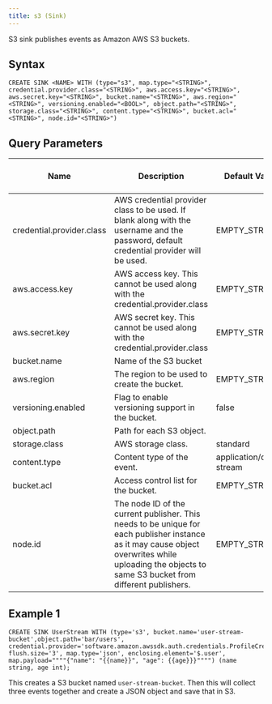 ```yaml
---
title: s3 (Sink)
---
```


S3 sink publishes events as Amazon AWS S3 buckets.

## Syntax

    CREATE SINK <NAME> WITH (type="s3", map.type="<STRING>", credential.provider.class="<STRING>", aws.access.key="<STRING>", aws.secret.key="<STRING>", bucket.name="<STRING>", aws.region="<STRING>", versioning.enabled="<BOOL>", object.path="<STRING>", storage.class="<STRING>", content.type="<STRING>", bucket.acl="<STRING>", node.id="<STRING>")

## Query Parameters

| Name     | Description                | Default Value            | Possible Data Types | Optional | Dynamic |
|----------|----------------------------|--------------------------|---------------------|----------|---------|
| credential.provider.class | AWS credential provider class to be used. If blank along with the username and the password, default credential provider will be used.            | EMPTY\_STRING            | STRING              | Yes      | No      |
| aws.access.key            | AWS access key. This cannot be used along with the credential.provider.class  | EMPTY_STRING            | STRING              | Yes      | No      |
| aws.secret.key            | AWS secret key. This cannot be used along with the credential.provider.class  | EMPTY_STRING            | STRING              | Yes      | No      |
| bucket.name               | Name of the S3 bucket      |         | STRING              | No       | No      |
| aws.region                | The region to be used to create the bucket.  | EMPTY_STRING            | STRING              | Yes      | No      |
| versioning.enabled        | Flag to enable versioning support in the bucket.              | false   | BOOL                | Yes      | No      |
| object.path               | Path for each S3 object.    |         | STRING              | No       | Yes     |
| storage.class             | AWS storage class.          | standard                 | STRING              | Yes      | No      |
| content.type              | Content type of the event.  | application/octet-stream | STRING              | Yes      | Yes     |
| bucket.acl                | Access control list for the bucket.          | EMPTY_STRING            | STRING              | Yes      | No      |
| node.id  | The node ID of the current publisher. This needs to be unique for each publisher instance as it may cause object overwrites while uploading the objects to same S3 bucket from different publishers. | EMPTY_STRING            | STRING              | Yes      | No      |

## Example 1

    CREATE SINK UserStream WITH (type='s3', bucket.name='user-stream-bucket',object.path='bar/users', credential.provider='software.amazon.awssdk.auth.credentials.ProfileCredentialsProvider', flush.size='3', map.type='json', enclosing.element='$.user', map.payload=""""{"name": "{{name}}", "age": {{age}}}"""") (name string, age int);  

This creates a S3 bucket named `user-stream-bucket`. Then this will collect three events together and create a JSON object and save that in S3.
